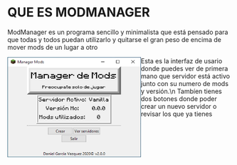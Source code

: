 <html> 
  <head>
  </head>
  <body>
    <h1>QUE ES MODMANAGER</h1>
    <p>ModManager es un programa sencillo y minimalista que está pensado para que todas y todos puedan utilizarlo y quitarse el gran peso de encima de mover mods de un lugar a otro</p>
    <p><img src="https://github.com/XanaDevelops/ModManager/raw/master/docs/Images/ModManager.png" alt="Captura de pantalla de ModManager" style="float:left;width:300px;height:225px;border:hidden">Esta es la interfaz de usario donde puedes ver de primera mano que servidor está activo junto con su numero de mods y versión.\n
    Tambíen tienes dos botones donde poder crear un nuevo servidor o revisar los que ya tienes</p>
    
  </body>
</html>

